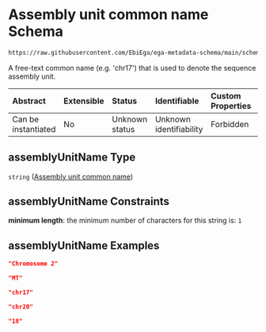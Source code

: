# Assembly unit common name Schema

```txt
https://raw.githubusercontent.com/EbiEga/ega-metadata-schema/main/schemas/EGA.common-definitions.json#/definitions/ncbiAssemblyDescriptor/properties/assemblyUnitName
```

A free-text common name (e.g. 'chr17') that is used to denote the sequence assembly unit.

| Abstract            | Extensible | Status         | Identifiable            | Custom Properties | Additional Properties | Access Restrictions | Defined In                                                                                           |
| :------------------ | :--------- | :------------- | :---------------------- | :---------------- | :-------------------- | :------------------ | :--------------------------------------------------------------------------------------------------- |
| Can be instantiated | No         | Unknown status | Unknown identifiability | Forbidden         | Allowed               | none                | [EGA.common-definitions.json\*](../../../schemas/EGA.common-definitions.json "open original schema") |

## assemblyUnitName Type

`string` ([Assembly unit common name](ega-12-definitions-ncbis-assembly-descriptor-properties-assembly-unit-common-name.md))

## assemblyUnitName Constraints

**minimum length**: the minimum number of characters for this string is: `1`

## assemblyUnitName Examples

```json
"Chromosome 2"
```

```json
"MT"
```

```json
"chr17"
```

```json
"chr20"
```

```json
"18"
```
